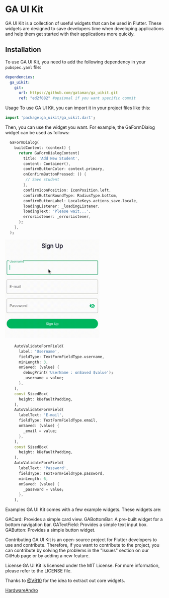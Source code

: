 # GA UI Kit

GA UI Kit is a collection of useful widgets that can be used in Flutter. These widgets are designed to save developers time when developing applications and help them get started with their applications more quickly.

## Installation

To use GA UI Kit, you need to add the following dependency in your `pubspec.yaml` file:

```yaml
dependencies:
  ga_uikit:
    git:
      url: https://github.com/gataman/ga_uikit.git
      ref: "ed2f082" #opsional if you want specific commit
```

Usage
To use GA UI Kit, you can import it in your project files like this:

```dart
import 'package:ga_uikit/ga_uikit.dart';
```

Then, you can use the widget you want. For example, the GaFormDialog  widget can be used as follows:

```dart
  GaFormDialog(
    buildContent: (context) {
      return GaFormDialogContent(
        title: 'Add New Student',
        content: Container(),
        confirmButtonColor: context.primary,
        onConfirmButtonPressed: () {
         // Save student
        },
        confirmIconPosition: IconPosition.left,
        confirmButtonRoundType: RadiusType.bottom,
        confirmButtonLabel: LocaleKeys.actions_save.locale,
        loadingListener: _loadingListener,
        loadingText: 'Please wait...',
        errorListener: _errorListener,
      );
    },
  );

```

<img src="./auto_complete.gif" width="300">



```dart
    AutoValidateFormField(
      label: 'Username',
      fieldType: TextFormFieldType.username,
      minLength: 3,
      onSaved: (value) {
        debugPrint('UserName : onSaved $value');
        _username = value;
      },
    ),
    const SizedBox(
      height: kDefaultPadding,
    ),
    AutoValidateFormField(
      labelText: 'E-mail',
      fieldType: TextFormFieldType.email,
      onSaved: (value) {
        _email = value;
      },
    ),
    const SizedBox(
      height: kDefaultPadding,
    ),
    AutoValidateFormField(
      labelText: 'Password',
      fieldType: TextFormFieldType.password,
      minLength: 6,
      onSaved: (value) {
        _password = value;
      },
    ),
  ```

Examples
GA UI Kit comes with a few example widgets. These widgets are:

GACard: Provides a simple card view.
GABottomBar: A pre-built widget for a bottom navigation bar.
GATextField: Provides a simple text input box.
GAButton: Provides a simple button widget.


Contributing
GA UI Kit is an open-source project for Flutter developers to use and contribute. Therefore, if you want to contribute to the project, you can contribute by solving the problems in the "Issues" section on our GitHub page or by adding a new feature.

License
GA UI Kit is licensed under the MIT License. For more information, please refer to the LICENSE file.

Thanks to [@VB10](https://github.com/VB10) for the idea to extract out core widgets.

[HardwareAndro](https://www.youtube.com/watch?v=s7_YllxtWu8&list=PL1k5oWAuBhgV_XnhMSyu2YLZMZNGuD0Cv&index=27)


